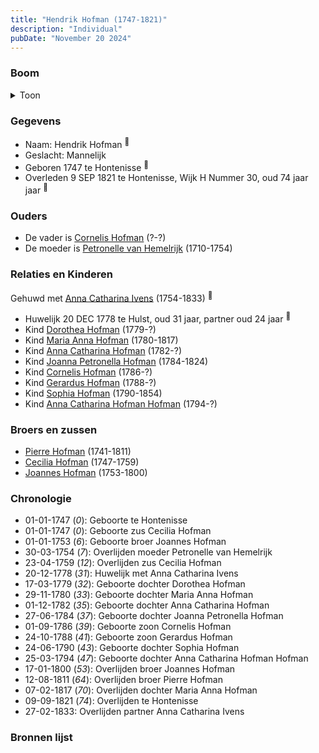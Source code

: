 ```yaml
---
title: "Hendrik Hofman (1747-1821)"
description: "Individual"
pubDate: "November 20 2024"
---
```


### Boom
<details><summary>Toon</summary>

![test](https://www.plantuml.com/plantuml/svg/dLR9JYCn4BtxAqfmc1DIxmkAW2Ga13GiOfdBQ8ISj24zwROZsm55AFy-bRG9mPaP3BUsgyhl-TNYFbAQIZshAw8c9PzIIMiOqj7aKOePBxgY4XAqf5oXYN5DncN1O5JAKSMQRrPFzHngLW-PLCsMqamoeUTJHZPE7LLKANWX0D0Hic3oTboE9fmfrMhLjEG71n2I1I7Vu6e5fKWJiTCLahEgL30G3pNbEq0Ld7gU5-K0kxsm7_SxUEpBGycgOW6j_I4Tpk-7GkkAxH_08Q8ffQKG6ovgCgkgUygB-v54wr0WZPNl8J8mi5SCWn2uOl14EGnOpIfP_fwiyMCFyVkTNjWB_uFlfxu7tscjdXd3MtzC8lJWl7sDSN6q6RVcrTf_PaLHyaVq3I8uxdNHDyXNjFf8oqzXjoeVntgEtCKpKbiG8zVUdl4WXl_RXed4ZPKf9Qzm0yOBMKviyUCKrcdxE0b-6gLu0jUCbqevY933JUyA_2pmDyCMQrPjpYbqgHvJMUBNwHFZwerRvfAOq8UpzaMZysUe1IdqUnta5ePmeyLqYkvO5lz8a6SIb6Rh1E6TjX9aGe-557hCw9RQkLkfcSf9SnZCAgK_MV7dA2Q5bRGMVk9Kwa4E5vS_43_pNF5VjKJgVzNIohDDotUInQGW2-2MoR6e79ByJfSpGPSqrWDXcqVe94yAPtVBWiiYTo81jEzEbeqGlM-43sPZ4hdCHh_fiZHBlgZC2PDK5hDj-DW57kzqsRrTucTVnByHqt6vdOx4AHsHIKVkmRMeNB3zf2cb34U6UxbkqKkTwCMccVF8bLuZZPdEPhG7FZ4ZyMt3324pwlFtwyIprfP_4bhho5h7rZgnrkRnmTVe9_uj58p_MWERKMCRcYjWizk6a9ZkimqHCKrW6s9YojCs9CHKZct0b_08dq3yG_e3)
</details>

### Gegevens
- Naam: Hendrik Hofman <sup><a href="../s00075/" style="text-decoration:none" title="Overlijden Hendrik Hofman 9-9-1821">:link:</a></sup>
- Geslacht: Mannelijk
- Geboren 1747 te Hontenisse <sup><a href="../s00075/" style="text-decoration:none" title="Overlijden Hendrik Hofman 9-9-1821">:link:</a></sup>
- Overleden 9 SEP 1821 te Hontenisse, Wijk H Nummer 30, oud 74 jaar jaar <sup><a href="../s00075/" style="text-decoration:none" title="Overlijden Hendrik Hofman 9-9-1821">:link:</a></sup>

### Ouders
- De vader is [Cornelis Hofman](../i00049/) (?-?)
- De moeder is [Petronelle van Hemelrijk](../i00050/) (1710-1754)

### Relaties en Kinderen

Gehuwd met [Anna Catharina Ivens](../i00058/) (1754-1833) <sup><a href="../s00076/" style="text-decoration:none" title="Huwelijk Hendrik Hofman en Catharina Ivens 20-12-1778">:link:</a></sup>
- Huwelijk 20 DEC 1778 te Hulst, oud 31 jaar, partner oud 24 jaar <sup><a href="../s00076/" style="text-decoration:none" title="Huwelijk Hendrik Hofman en Catharina Ivens 20-12-1778">:link:</a></sup>
- Kind [Dorothea Hofman](../i00059/) (1779-?)
- Kind [Maria Anna Hofman](../i00060/) (1780-1817)
- Kind [Anna Catharina Hofman](../i00061/) (1782-?)
- Kind [Joanna Petronella Hofman](../i00063/) (1784-1824)
- Kind [Cornelis Hofman](../i00064/) (1786-?)
- Kind [Gerardus Hofman](../i00065/) (1788-?)
- Kind [Sophia Hofman](../i00066/) (1790-1854)
- Kind [Anna Catharina Hofman Hofman](../i00067/) (1794-?)

### Broers en zussen
- [Pierre Hofman](../i00055/) (1741-1811)
- [Cecilia Hofman](../i00054/) (1747-1759)
- [Joannes Hofman](../i00040/) (1753-1800)

### Chronologie
- 01-01-1747 (<i>0</i>): Geboorte te Hontenisse
- 01-01-1747 (<i>0</i>): Geboorte zus Cecilia Hofman
- 01-01-1753 (<i>6</i>): Geboorte broer Joannes Hofman
- 30-03-1754 (<i>7</i>): Overlijden moeder Petronelle van Hemelrijk
- 23-04-1759 (<i>12</i>): Overlijden zus Cecilia Hofman
- 20-12-1778 (<i>31</i>): Huwelijk met Anna Catharina Ivens
- 17-03-1779 (<i>32</i>): Geboorte dochter Dorothea Hofman
- 29-11-1780 (<i>33</i>): Geboorte dochter Maria Anna Hofman
- 01-12-1782 (<i>35</i>): Geboorte dochter Anna Catharina Hofman
- 27-06-1784 (<i>37</i>): Geboorte dochter Joanna Petronella Hofman
- 01-09-1786 (<i>39</i>): Geboorte zoon Cornelis Hofman
- 24-10-1788 (<i>41</i>): Geboorte zoon Gerardus Hofman
- 24-06-1790 (<i>43</i>): Geboorte dochter Sophia Hofman
- 25-03-1794 (<i>47</i>): Geboorte dochter Anna Catharina Hofman Hofman
- 17-01-1800 (<i>53</i>): Overlijden broer Joannes Hofman
- 12-08-1811 (<i>64</i>): Overlijden broer Pierre Hofman
- 07-02-1817 (<i>70</i>): Overlijden dochter Maria Anna Hofman
- 09-09-1821 (<i>74</i>): Overlijden te Hontenisse
- 27-02-1833: Overlijden partner Anna Catharina Ivens

### Bronnen lijst